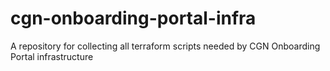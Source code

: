 # cgn-onboarding-portal-infra
A repository for collecting all terraform scripts needed by CGN Onboarding Portal infrastructure
